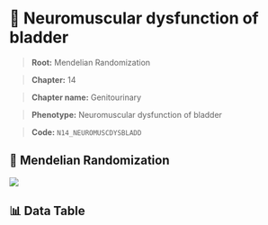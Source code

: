 # 🧪 Neuromuscular dysfunction of bladder

> **Root:** Mendelian Randomization

> **Chapter:** 14  

> **Chapter name:** Genitourinary

> **Phenotype:** Neuromuscular dysfunction of bladder  

> **Code:** `N14_NEUROMUSCDYSBLADD`

## 🧬 Mendelian Randomization  

<img src="/MR/Figures/Forward/N14_NEUROMUSCDYSBLADD.png"/>

## 📊 Data Table

<CsvTableMRF src="/MR/Data/Forward/N14_NEUROMUSCDYSBLADD.csv"/>
